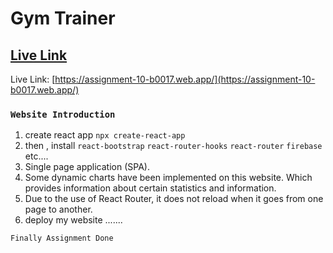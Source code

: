 # Gym Trainer

## [Live Link](https://assignment-10-b0017.web.app/)

Live Link: [https://assignment-10-b0017.web.app/](https://assignment-10-b0017.web.app/)

### `Website Introduction`

1. create react app `npx create-react-app`
2. then , install
   `react-bootstrap`
   `react-router-hooks`
   `react-router`
   `firebase`
   etc....
3. Single page application (SPA).
4. Some dynamic charts have been implemented on this website. Which provides information about certain statistics and information.
5. Due to the use of React Router, it does not reload when it goes from one page to another.
6. deploy my website .......

`Finally Assignment Done`
